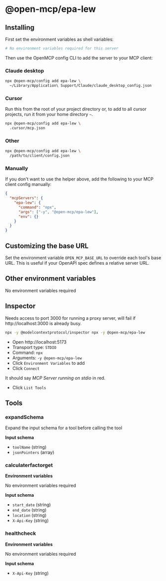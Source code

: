 # @open-mcp/epa-lew

## Installing

First set the environment variables as shell variables:

```bash
# No environment variables required for this server
```

Then use the OpenMCP config CLI to add the server to your MCP client:

### Claude desktop

```bash
npx @open-mcp/config add epa-lew \
  ~/Library/Application\ Support/Claude/claude_desktop_config.json
```

### Cursor

Run this from the root of your project directory or, to add to all cursor projects, run it from your home directory `~`.

```bash
npx @open-mcp/config add epa-lew \
  .cursor/mcp.json
```

### Other

```bash
npx @open-mcp/config add epa-lew \
  /path/to/client/config.json
```

### Manually

If you don't want to use the helper above, add the following to your MCP client config manually:

```json
{
  "mcpServers": {
    "epa-lew": {
      "command": "npx",
      "args": ["-y", "@open-mcp/epa-lew"],
      "env": {}
    }
  }
}
```

## Customizing the base URL

Set the environment variable `OPEN_MCP_BASE_URL` to override each tool's base URL. This is useful if your OpenAPI spec defines a relative server URL.

## Other environment variables

No environment variables required

## Inspector

Needs access to port 3000 for running a proxy server, will fail if http://localhost:3000 is already busy.

```bash
npx -y @modelcontextprotocol/inspector npx -y @open-mcp/epa-lew
```

- Open http://localhost:5173
- Transport type: `STDIO`
- Command: `npx`
- Arguments: `-y @open-mcp/epa-lew`
- Click `Environment Variables` to add
- Click `Connect`

It should say _MCP Server running on stdio_ in red.

- Click `List Tools`

## Tools

### expandSchema

Expand the input schema for a tool before calling the tool

**Input schema**

- `toolName` (string)
- `jsonPointers` (array)

### calculaterfactorget

**Environment variables**

No environment variables required

**Input schema**

- `start_date` (string)
- `end_date` (string)
- `location` (string)
- `X-Api-Key` (string)

### healthcheck

**Environment variables**

No environment variables required

**Input schema**

- `X-Api-Key` (string)
